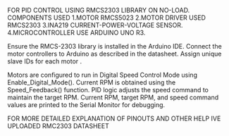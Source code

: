 FOR PID CONTROL USING RMCS2303 LIBRARY ON NO-LOAD.
COMPONENTS USED
1.MOTOR RMCS5023
2.MOTOR DRIVER USED RMCS2303
3.INA219 CURRENT-POWER-VOLTAGE SENSOR.
4.MICROCONTROLLER USE ARDUINO UNO R3.

Ensure the RMCS-2303 library is installed in the Arduino IDE.
Connect the motor controllers to Arduino as described in the datasheet.
Assign unique slave IDs for each motor .

Motors are configured to run in Digital Speed Control Mode using Enable_Digital_Mode().
Current RPM is obtained using the Speed_Feedback() function.
PID logic adjusts the speed command to maintain the target RPM.
Current RPM, target RPM, and speed command values are printed to the Serial Monitor for debugging.

FOR MORE DETAILED EXPLANATION OF PINOUTS AND OTHER HELP IVE UPLOADED RMC2303 DATASHEET

